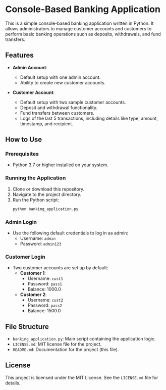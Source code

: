 # Console-Based Banking Application

This is a simple console-based banking application written in Python. It allows administrators to manage customer accounts and customers to perform basic banking operations such as deposits, withdrawals, and fund transfers.

## Features

- **Admin Account**:
  - Default setup with one admin account.
  - Ability to create new customer accounts.

- **Customer Account**:
  - Default setup with two sample customer accounts.
  - Deposit and withdrawal functionality.
  - Fund transfers between customers.
  - Logs of the last 5 transactions, including details like type, amount, timestamp, and recipient.

## How to Use

### Prerequisites
- Python 3.7 or higher installed on your system.

### Running the Application
1. Clone or download this repository.
2. Navigate to the project directory.
3. Run the Python script:
   ```bash
   python banking_application.py
   ```

### Admin Login
- Use the following default credentials to log in as admin:
  - Username: `admin`
  - Password: `admin123`

### Customer Login
- Two customer accounts are set up by default:
  - **Customer 1**:
    - Username: `cust1`
    - Password: `pass1`
    - Balance: 1000.0
  - **Customer 2**:
    - Username: `cust2`
    - Password: `pass2`
    - Balance: 1500.0

## File Structure

- `banking_application.py`: Main script containing the application logic.
- `LICENSE.md`: MIT license file for the project.
- `README.md`: Documentation for the project (this file).

## License

This project is licensed under the MIT License. See the `LICENSE.md` file for details.
